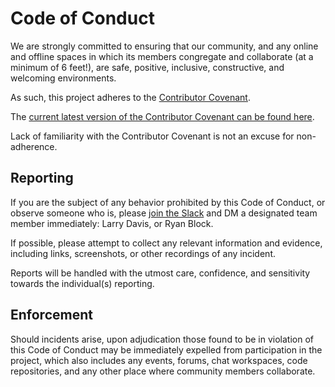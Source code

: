 # Code of Conduct

We are strongly committed to ensuring that our community, and any online and offline spaces in which its members congregate and collaborate (at a minimum of 6 feet!), are safe, positive, inclusive, constructive, and welcoming environments.

As such, this project adheres to the [Contributor Covenant](https://www.contributor-covenant.org).

The [current latest version of the Contributor Covenant can be found here](https://www.contributor-covenant.org/version/2/0/code_of_conduct/).

Lack of familiarity with the Contributor Covenant is not an excuse for non-adherence.


## Reporting

If you are the subject of any behavior prohibited by this Code of Conduct, or observe someone who is, please [join the Slack](https://join.slack.com/t/covid-atlas/shared_invite/zt-d6j8q1lw-C4t00WbmIjoxeHgxn_GDPQ) and DM a designated team member immediately: Larry Davis, or Ryan Block.

If possible, please attempt to collect any relevant information and evidence, including links, screenshots, or other recordings of any incident.

Reports will be handled with the utmost care, confidence, and sensitivity towards the individual(s) reporting.


## Enforcement

Should incidents arise, upon adjudication those found to be in violation of this Code of Conduct may be immediately expelled from participation in the project, which also includes any events, forums, chat workspaces, code repositories, and any other place where community members collaborate.
